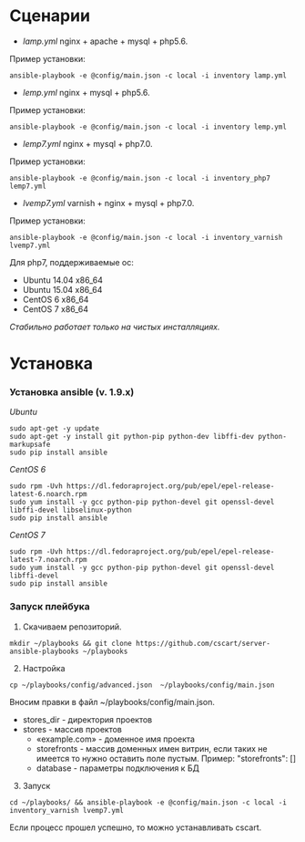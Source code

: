 # Сценарии

- *lamp.yml*
nginx + apache + mysql + php5.6. 

Пример установки:

```
ansible-playbook -e @config/main.json -c local -i inventory lamp.yml
```

- *lemp.yml* 
nginx + mysql + php5.6.

Пример установки:

```
ansible-playbook -e @config/main.json -c local -i inventory lemp.yml
```

- *lemp7.yml*
nginx + mysql + php7.0.

Пример установки: 

```
ansible-playbook -e @config/main.json -c local -i inventory_php7 lemp7.yml
```

- *lvemp7.yml*
varnish + nginx + mysql + php7.0.

Пример установки: 

```
ansible-playbook -e @config/main.json -c local -i inventory_varnish lvemp7.yml
```

Для php7, поддерживаемые ос:

- Ubuntu 14.04 x86_64
- Ubuntu 15.04 x86_64
- CentOS 6 x86_64
- CentOS 7 x86_64

*Стабильно работает только на чистых инсталляциях.*


# Установка

### Установка ansible (v. 1.9.x)

*Ubuntu*

```
sudo apt-get -y update
sudo apt-get -y install git python-pip python-dev libffi-dev python-markupsafe
sudo pip install ansible
```

*CentOS 6*

```
sudo rpm -Uvh https://dl.fedoraproject.org/pub/epel/epel-release-latest-6.noarch.rpm
sudo yum install -y gcc python-pip python-devel git openssl-devel libffi-devel libselinux-python
sudo pip install ansible
```

*CentOS 7*

```
sudo rpm -Uvh https://dl.fedoraproject.org/pub/epel/epel-release-latest-7.noarch.rpm
sudo yum install -y gcc python-pip python-devel git openssl-devel libffi-devel
sudo pip install ansible
```

### Запуск плейбука

1. Скачиваем репозиторий. 
```
mkdir ~/playbooks && git clone https://github.com/cscart/server-ansible-playbooks ~/playbooks
```

2. Настройка
```
cp ~/playbooks/config/advanced.json  ~/playbooks/config/main.json
```
 Вносим правки в файл ~/playbooks/config/main.json.
 - stores_dir - директория проектов
 - stores - массив проектов
    - «example.com» - доменное имя проекта
    - storefronts - массив доменных имен витрин, если таких не имеется то нужно оставить поле пустым. Пример: "storefronts": []
    - database - параметры подключения к БД

3. Запуск
```
cd ~/playbooks/ && ansible-playbook -e @config/main.json -c local -i inventory_varnish lvemp7.yml
```

Если процесс прошел успешно, то можно устанавливать cscart.
